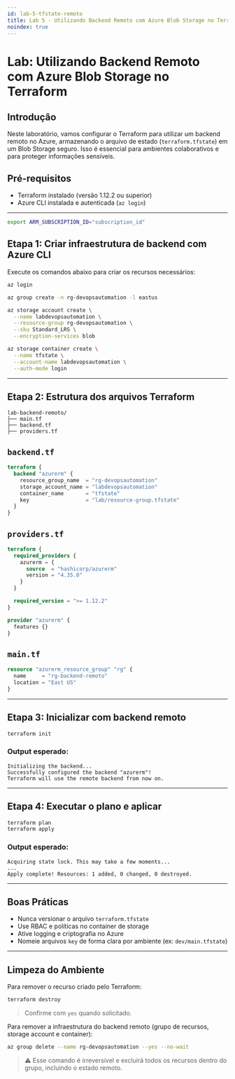 ```yaml
---
id: lab-5-tfstate-remoto
title: Lab 5 - Utilizando Backend Remoto com Azure Blob Storage no Terraform
noindex: true
---
```


# Lab: Utilizando Backend Remoto com Azure Blob Storage no Terraform

## Introdução

Neste laboratório, vamos configurar o Terraform para utilizar um backend remoto no Azure, armazenando o arquivo de estado (`terraform.tfstate`) em um Blob Storage seguro. Isso é essencial para ambientes colaborativos e para proteger informações sensíveis.

## Pré-requisitos

* Terraform instalado (versão 1.12.2 ou superior)
* Azure CLI instalada e autenticada (`az login`)

---

```bash
export ARM_SUBSCRIPTION_ID="subscription_id"
```

## Etapa 1: Criar infraestrutura de backend com Azure CLI

Execute os comandos abaixo para criar os recursos necessários:

```bash
az login

az group create -n rg-devopsautomation -l eastus

az storage account create \
  --name labdevopsautomation \
  --resource-group rg-devopsautomation \
  --sku Standard_LRS \
  --encryption-services blob

az storage container create \
  --name tfstate \
  --account-name labdevopsautomation \
  --auth-mode login
```

---

## Etapa 2: Estrutura dos arquivos Terraform

```
lab-backend-remoto/
├── main.tf
├── backend.tf
├── providers.tf
```

## `backend.tf`

```terraform
terraform {
  backend "azurerm" {
    resource_group_name  = "rg-devopsautomation"
    storage_account_name = "labdevopsautomation"
    container_name       = "tfstate"
    key                  = "lab/resource-group.tfstate"
  }
}
```

## `providers.tf`

```terraform
terraform {
  required_providers {
    azurerm = {
      source  = "hashicorp/azurerm"
      version = "4.35.0"
    }
  }

  required_version = ">= 1.12.2"
}

provider "azurerm" {
  features {}
}
```

## `main.tf`

```terraform
resource "azurerm_resource_group" "rg" {
  name     = "rg-backend-remoto"
  location = "East US"
}
```

---

## Etapa 3: Inicializar com backend remoto

```bash
terraform init
```

### Output esperado:

```text
Initializing the backend...
Successfully configured the backend "azurerm"!
Terraform will use the remote backend from now on.
```

---

## Etapa 4: Executar o plano e aplicar

```bash
terraform plan
terraform apply
```

### Output esperado:

```text
Acquiring state lock. This may take a few moments...
...
Apply complete! Resources: 1 added, 0 changed, 0 destroyed.
```

---

## Boas Práticas

* Nunca versionar o arquivo `terraform.tfstate`
* Use RBAC e políticas no container de storage
* Ative logging e criptografia no Azure
* Nomeie arquivos `key` de forma clara por ambiente (ex: `dev/main.tfstate`)

---

## Limpeza do Ambiente

Para remover o recurso criado pelo Terraform:

```bash
terraform destroy
```

> Confirme com `yes` quando solicitado.

Para remover a infraestrutura do backend remoto (grupo de recursos, storage account e container):

```bash
az group delete --name rg-devopsautomation --yes --no-wait
```

> ⚠️ Esse comando é irreversível e excluirá todos os recursos dentro do grupo, incluindo o estado remoto.